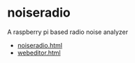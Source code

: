 # noiseradio
A raspberry pi based radio noise analyzer


 - [noiseradio.html](noiseradio.html)
 - [webeditor.html](webeditor.html)